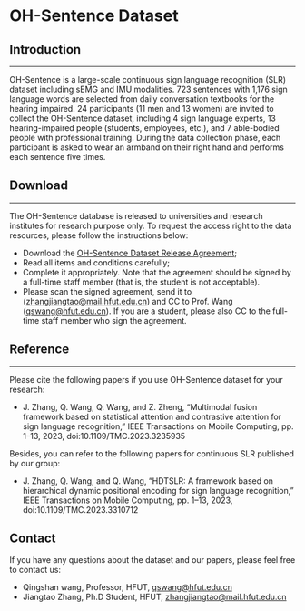# OH-Sentence Dataset

## Introduction
---
OH-Sentence is a large-scale continuous sign language recognition (SLR) dataset including sEMG and IMU modalities. 723 sentences with 1,176 sign language words are selected from daily conversation textbooks for the hearing impaired. 24 participants (11 men and 13 women) are invited to collect the OH-Sentence dataset, including 4 sign language experts, 13 hearing-impaired people (students, employees, etc.), and 7 able-bodied people with professional training. During the data collection phase, each participant is asked to wear an armband on their right hand and performs each sentence five times.

## Download
---
The OH-Sentence database is released to universities and research institutes for research purpose only. To request the access right to the data resources, please follow the instructions below:
- Download the [OH-Sentence Dataset Release Agreement](https://github.com/ZhangJiangtao-0108/OH-Sentence_Dataset/blob/main/OH-Sentence%20_Dataset%20_Release%20_Agreement.pdf);
- Read all items and conditions carefully;
- Complete it appropriately. Note that the agreement should be signed by a full-time staff member (that is, the student is not acceptable).
- Please scan the signed agreement, send it to (zhangjiangtao@mail.hfut.edu.cn) and CC to Prof. Wang (qswang@hfut.edu.cn). If you are a student, please also CC to the full-time staff member who sign the agreement.

## Reference
---
Please cite the following papers if you use OH-Sentence dataset for your research:
- J. Zhang, Q. Wang, Q. Wang, and Z. Zheng, “Multimodal fusion framework based on statistical attention and contrastive attention for sign language recognition,” IEEE Transactions on Mobile Computing, pp. 1–13, 2023, doi:10.1109/TMC.2023.3235935
  
Besides, you can refer to the following papers for continuous SLR published by our group:
- J. Zhang, Q. Wang, and Q. Wang, “HDTSLR: A framework based on hierarchical dynamic positional encoding for sign language recognition,” IEEE Transactions on Mobile Computing, pp. 1–13, 2023, doi:10.1109/TMC.2023.3310712

## Contact
If you have any questions about the dataset and our papers, please feel free to contact us:
- Qingshan wang, Professor, HFUT, qswang@hfut.edu.cn
- Jiangtao Zhang, Ph.D Student, HFUT, zhangjiangtao@mail.hfut.edu.cn
